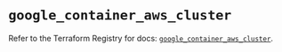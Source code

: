 # `google_container_aws_cluster`

Refer to the Terraform Registry for docs: [`google_container_aws_cluster`](https://registry.terraform.io/providers/hashicorp/google/5.35.0/docs/resources/container_aws_cluster).
